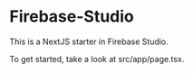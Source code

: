 # Firebase-Studio

This is a NextJS starter in Firebase Studio.

To get started, take a look at src/app/page.tsx.
